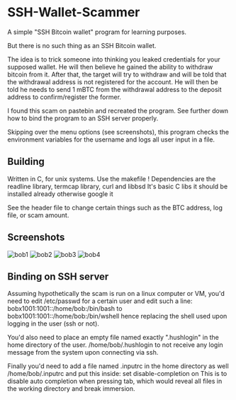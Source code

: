 # SSH-Wallet-Scammer
A simple "SSH Bitcoin wallet" program for learning purposes.

But there is no such thing as an SSH Bitcoin wallet.

The idea is to trick someone into thinking you leaked credentials for your supposed wallet.
He will then believe he gained the ability to withdraw bitcoin from it.
After that, the target will try to withdraw and will be told that the withdrawal address is not registered for the account.
He will then be told he needs to send 1 mBTC from the withdrawal address to the deposit address to confirm/register the former.

I found this scam on pastebin and recreated the program.
See further down how to bind the program to an SSH server properly.

Skipping over the menu options (see screenshots),
this program checks the environment variables for the username and logs all user input in a file.

## Building
Written in C, for unix systems.
Use the makefile !
Dependencies are the readline library, termcap library, curl and libbsd
It's basic C libs it should be installed already otherwise google it

See the header file to change certain things such as the BTC address, log file, or scam amount.

## Screenshots
![bob1](https://github.com/lopayet/SSH-Wallet-Scammer/assets/88368960/50904b59-a263-4be7-adac-99a9c564fd4e)
![bob2](https://github.com/lopayet/SSH-Wallet-Scammer/assets/88368960/24fe40c5-e63e-494b-9a32-1c486ccc82b0)
![bob3](https://github.com/lopayet/SSH-Wallet-Scammer/assets/88368960/d22a2044-d030-445f-a77c-0ca4d32a57b2)
![bob4](https://github.com/lopayet/SSH-Wallet-Scammer/assets/88368960/fad93dda-332f-4f08-8901-d4d6991020d2)

## Binding on SSH server
Assuming hypothetically the scam is run on a linux computer or VM,
you'd need to edit /etc/passwd for a certain user and edit such a line:
bobx1001:1001::/home/bob:/bin/bash
to
bobx1001:1001::/home/bob:/bin/wshell
hence replacing the shell used upon logging in the user (ssh or not).

You'd also need to place an empty file named exactly ".hushlogin" in the home directory of the user.
/home/bob/.hushlogin
to not receive any login message from the system upon connecting via ssh.

Finally you'd need to add a file named .inputrc in the home directory as well
/home/bob/.inputrc
and put this inside:
set disable-completion on
This is to disable auto completion when pressing tab, which would reveal all files in the working directory and break immersion.
